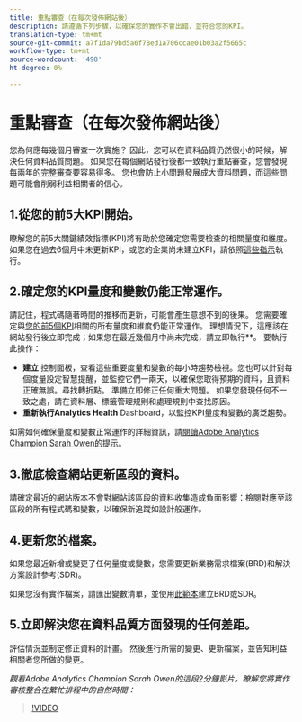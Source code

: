 ```yaml
---
title: 重點審查（在每次發佈網站後）
description: 請遵循下列步驟，以確保您的實作不會出錯，並符合您的KPI。
translation-type: tm+mt
source-git-commit: a7f1da79bd5a6f78ed1a706ccae01b03a2f5665c
workflow-type: tm+mt
source-wordcount: '498'
ht-degree: 0%

---
```



# 重點審查（在每次發佈網站後）

您為何應每幾個月審查一次實施？ 因此，您可以在資料品質仍然很小的時候，解決任何資料品質問題。 如果您在每個網站發行後都一致執行重點審查，您會發現每兩年的[完整審查](/help/implement/review/full-review.md)要容易得多。 您也會防止小問題發展成大資料問題，而這些問題可能會削弱利益相關者的信心。

## 1.從您的前5大KPI開始。

瞭解您的前5大關鍵績效指標(KPI)將有助於您確定您需要檢查的相關量度和維度。 如果您在過去6個月中未更新KPI，或您的企業尚未建立KPI，請依照[這些指示](/help/implement/review/define-kpis.md)執行。

## 2.確定您的KPI量度和變數仍能正常運作。

請記住，程式碼隨著時間的推移而更新，可能會產生意想不到的後果。 您需要確定與[您的前5個KPI](/help/implement/review/define-kpis.md)相關的所有量度和維度仍能正常運作。 理想情況下，這應該在網站發行後立即完成；如果您在最近幾個月中尚未完成，請立即執行&#x200B;**。 要執行此操作：

* **建立** 控制面板，查看這些重要度量和變數的每小時趨勢檢視。您也可以針對每個度量設定智慧提醒，並監控它們一兩天，以確保您取得預期的資料，且資料正確無誤。尋找轉折點。 準備立即修正任何重大問題。 如果您發現任何不一致之處，請在資料層、標籤管理規則和處理規則中查找原因。
* **重新執行Analytics Health** Dashboard，以監控KPI量度和變數的廣泛趨勢。

如需如何確保量度和變數正常運作的詳細資訊，請[閱讀Adobe Analytics Champion Sarah Owen的提示](https://experienceleaguecommunities.adobe.com/t5/adobe-analytics-discussions/my-five-best-tips-for-keeping-adobe-analytics-humming/td-p/388608)。

## 3.徹底檢查網站更新區段的資料。

請確定最近的網站版本不會對網站該區段的資料收集造成負面影響：檢閱對應至該區段的所有程式碼和變數，以確保新追蹤如設計般運作。

## 4.更新您的檔案。

如果您最近新增或變更了任何量度或變數，您需要更新業務需求檔案(BRD)和解決方案設計參考(SDR)。

如果您沒有實作檔案，請匯出變數清單，並使用[此範本](https://experienceleague.adobe.com/docs/analytics-learn/tutorials/implementation/implementation-basics/creating-a-business-requirements-document.html?lang=en#implementation)建立BRD或SDR。

## 5.立即解決您在資料品質方面發現的任何差距。

評估情況並制定修正資料的計畫。 然後進行所需的變更、更新檔案，並告知利益相關者您所做的變更。

*觀看Adobe Analytics Champion Sarah Owen的這段2分鐘影片，瞭解您將實作審核整合在繁忙排程中的自然時間：*

>[!VIDEO](https://video.tv.adobe.com/v/328340/?quality=12&learn=on)
